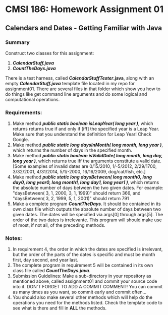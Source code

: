 # CMSI 186: Homework Assignment 01
## Calendars and Dates - Getting Familiar with Java

### Summary

Construct two classes for this assignment:
1. **_CalendarStuff.java_** 
2. **_CountTheDays.java_**

There is a test harness, called **_CalendarStuffTester_.java**, along with an empty **_CalendarStuff.java_** template file located in my repo for assignment01.  There are  several files in that folder which show you how to do things like get command line arguments and do some logical and computational operations.

### Requirements:

1. Make method **_public static boolean isLeapYear( long year )_**, which returns returns true if and only if [iff] the specified year is a Leap Year. Make sure that you understand the definition for Leap Year! Check Google.
2. Make method **_public static long daysInMonth( long month, long year )_**, which returns the number of days in the specified month.
3. Make method **_public static boolean isValidDate( long month, long day, long year )_**, which returns true iff the arguments constitute a valid date. [Some examples of invalid dates are 0/15/2010, 1/-5/2012, 2/29/1700, 3/32/2001, 4/31/2014, 5/1/-2000, 16/16/2009, dog/cat/fish, etc.]
4. Make method **_public static long daysBetween( long month0, long day0, long year0, long month1, long day1, long year1 )_**, which returns the absolute number of days between the two given dates. For example:
    "daysBetween( 3, 1, 2000, 3, 1, 1999)" should return 366, and
    "daysBetween( 3, 2, 1999, 5, 1, 2001)" should return 791
5. Make a complete program **_CountTheDays_**. It should be contained in its own class file which outputs the absolute number of days between two given dates. The dates will be specified via args[0] through args[5]. The order of the two dates is irrelevante. This program will should make use of most, if not all, of the preceding methods.

### Notes:

1. In requirement 4, the order in which the dates are specified is irrelevant, but the order of the parts of the dates is specific and must be month first, day second, and year last.
2. The complete program in requirement 5 will be contained in its own class file called **_CountTheDays.java_**.
3. Submission Guidelines: Make a sub-directory in your repository as mentioned above, called assignment01 and commit your source code into it. DON'T FORGET TO ADD A COMMIT COMMENT! You can commit as many times as you want, so commit early and commit often…
4. You should also make several other methods which will help do the operations you need for the methods listed.  Check the template code to see what is there and fill in **ALL** the methods.

